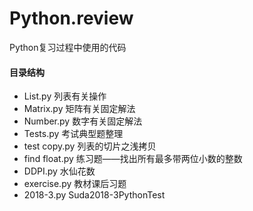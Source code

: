 # Python.review

Python复习过程中使用的代码

#### 目录结构

- List.py   列表有关操作
- Matrix.py 矩阵有关固定解法
- Number.py 数字有关固定解法
- Tests.py  考试典型题整理
- test copy.py  列表的切片之浅拷贝
- find float.py 练习题——找出所有最多带两位小数的整数
- DDPI.py   水仙花数
- exercise.py   教材课后习题
- 2018-3.py Suda2018-3PythonTest


